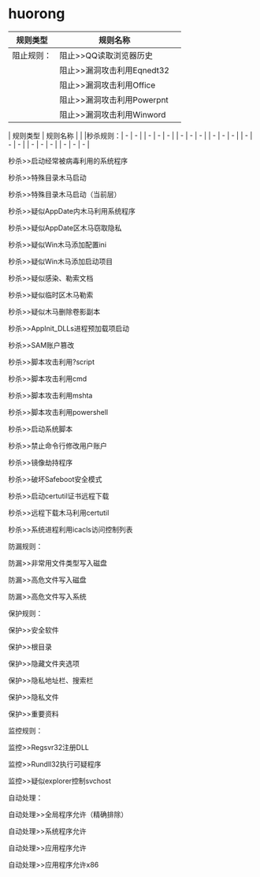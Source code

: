 # huorong

| 规则类型 | 规则名称 |  |
| - | - | - |
|阻止规则：|阻止>>QQ读取浏览器历史||
||阻止>>漏洞攻击利用Eqnedt32||
||阻止>>漏洞攻击利用Office||
||阻止>>漏洞攻击利用Powerpnt||
||阻止>>漏洞攻击利用Winword||

| 规则类型 | 规则名称 |  |
|秒杀规则：| - | - |
| - | - | - |
| - | - | - |
| - | - | - |
| - | - | - |
| - | - | - |
| - | - | - |




秒杀>>启动经常被病毒利用的系统程序

秒杀>>特殊目录木马启动

秒杀>>特殊目录木马启动（当前层）

秒杀>>疑似AppDate内木马利用系统程序

秒杀>>疑似AppDate区木马窃取隐私

秒杀>>疑似Win木马添加配置ini

秒杀>>疑似Win木马添加启动项目

秒杀>>疑似感染、勒索文档

秒杀>>疑似临时区木马勒索

秒杀>>疑似木马删除卷影副本

秒杀>>AppInit_DLLs进程预加载项启动

秒杀>>SAM账户篡改

秒杀>>脚本攻击利用?script

秒杀>>脚本攻击利用cmd

秒杀>>脚本攻击利用mshta

秒杀>>脚本攻击利用powershell

秒杀>>启动系统脚本

秒杀>>禁止命令行修改用户账户

秒杀>>镜像劫持程序

秒杀>>破坏Safeboot安全模式

秒杀>>启动certutil证书远程下载

秒杀>>远程下载木马利用certutil

秒杀>>系统进程利用icacls访问控制列表


防漏规则：

防漏>>非常用文件类型写入磁盘

防漏>>高危文件写入磁盘

防漏>>高危文件写入系统



保护规则：

保护>>安全软件

保护>>根目录

保护>>隐藏文件夹选项

保护>>隐私地址栏、搜索栏

保护>>隐私文件

保护>>重要资料




监控规则：

监控>>Regsvr32注册DLL

监控>>Rundll32执行可疑程序

监控>>疑似explorer控制svchost



自动处理：

自动处理>>全局程序允许（精确排除）

自动处理>>系统程序允许

自动处理>>应用程序允许

自动处理>>应用程序允许x86


